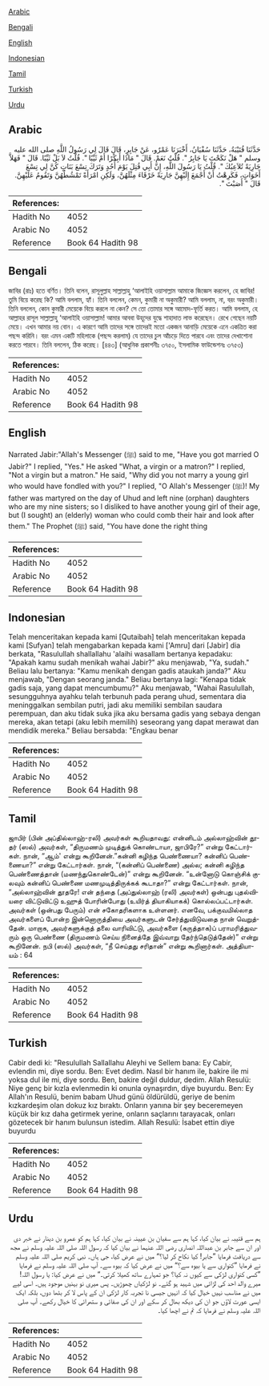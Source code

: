 [Arabic](#arabic)

[Bengali](#bengali)

[English](#english)

[Indonesian](#indonesian)

[Tamil](#tamil)

[Turkish](#turkish)

[Urdu](#urdu)

## Arabic


<div dir="rtl" lang="ar" style={{fontSize:'larger',backgroundColor:'#f8f9fa',padding:20}}>
حَدَّثَنَا قُتَيْبَةُ، حَدَّثَنَا سُفْيَانُ، أَخْبَرَنَا عَمْرٌو، عَنْ جَابِرٍ، قَالَ قَالَ لِي رَسُولُ اللَّهِ صلى الله عليه وسلم ‏"‏ هَلْ نَكَحْتَ يَا جَابِرُ ‏"‏‏.‏ قُلْتُ نَعَمْ‏.‏ قَالَ ‏"‏ مَاذَا أَبِكْرًا أَمْ ثَيِّبًا ‏"‏‏.‏ قُلْتُ لاَ بَلْ ثَيِّبًا‏.‏ قَالَ ‏"‏ فَهَلاَّ جَارِيَةً تُلاَعِبُكَ ‏"‏‏.‏ قُلْتُ يَا رَسُولَ اللَّهِ، إِنَّ أَبِي قُتِلَ يَوْمَ أُحُدٍ وَتَرَكَ تِسْعَ بَنَاتٍ كُنَّ لِي تِسْعَ أَخَوَاتٍ، فَكَرِهْتُ أَنْ أَجْمَعَ إِلَيْهِنَّ جَارِيَةً خَرْقَاءَ مِثْلَهُنَّ، وَلَكِنِ امْرَأَةً تَمْشُطُهُنَّ وَتَقُومُ عَلَيْهِنَّ‏.‏ قَالَ ‏"‏ أَصَبْتَ ‏"‏‏.‏
</div>
<div style={{backgroundColor:'#f8f9fa',padding:20, marginBottom: 10}}><table> <thead> <tr> <th>References:</th> <th></th> </tr> </thead> <tbody><tr><td>Hadith No</td><td>4052</td></tr><tr><td>Arabic No</td><td>4052</td></tr><tr><td>Reference</td><td>Book 64 Hadith 98</td></tr></tbody></table></div>

## Bengali


<div dir="ltr" lang="bn" style={{fontSize:'larger',backgroundColor:'#f8f9fa',padding:20}}>
জাবির (রাঃ) হতে বর্ণিত। তিনি বলেন, রাসূলুল্লাহ সাল্লাল্লাহু ‘আলাইহি ওয়াসাল্লাম আমাকে জিজ্ঞেস করলেন, হে জাবির! তুমি বিয়ে করেছ কি? আমি বললাম, হ্যাঁ। তিনি বললেন, কেমন, কুমারী না অকুমারী? আমি বললাম, না, বরং অকুমারী। তিনি বললেন, কোন কুমারী মেয়েকে বিয়ে করলে না কেন? সে তো তোমার সঙ্গে আমোদ-ফূর্তি করত। আমি বললাম, হে আল্লাহর রাসূল সাল্লাল্লাহু ‘আলাইহি ওয়াসাল্লাম! আমার আববা উহূদের যুদ্ধে শাহাদাত লাভ করেছেন। রেখে গেছেন নয়টি মেয়ে। এখন আমার নয় বোন। এ কারণে আমি তাদের সঙ্গে তাদেরই মতো একজন আনাড়ি মেয়েকে এনে একত্রিত করা পছন্দ করিনি। বরং এমন একটি মহিলাকে (পছন্দ করলাম) যে তাদের চুল আঁচড়ে দিতে পারবে এবং তাদের দেখাশোনা করতে পারবে। তিনি বললেন, ঠিক করেছ। [৪৪৩] (আধুনিক প্রকাশনীঃ ৩৭৫০, ইসলামিক ফাউন্ডেশনঃ ৩৭৫৩)
</div>
<div style={{backgroundColor:'#f8f9fa',padding:20, marginBottom: 10}}><table> <thead> <tr> <th>References:</th> <th></th> </tr> </thead> <tbody><tr><td>Hadith No</td><td>4052</td></tr><tr><td>Arabic No</td><td>4052</td></tr><tr><td>Reference</td><td>Book 64 Hadith 98</td></tr></tbody></table></div>

## English


<div dir="ltr" lang="en" style={{fontSize:'larger',backgroundColor:'#f8f9fa',padding:20}}>
Narrated Jabir:"Allah's Messenger (ﷺ) said to me, "Have you got married O Jabir?" I replied, "Yes." He asked "What, a virgin or a matron?" I replied, "Not a virgin but a matron." He said, "Why did you not marry a young girl who would have fondled with you?" I replied, "O Allah's Messenger (ﷺ)! My father was martyred on the day of Uhud and left nine (orphan) daughters who are my nine sisters; so I disliked to have another young girl of their age, but (I sought) an (elderly) woman who could comb their hair and look after them." The Prophet (ﷺ) said, "You have done the right thing
</div>
<div style={{backgroundColor:'#f8f9fa',padding:20, marginBottom: 10}}><table> <thead> <tr> <th>References:</th> <th></th> </tr> </thead> <tbody><tr><td>Hadith No</td><td>4052</td></tr><tr><td>Arabic No</td><td>4052</td></tr><tr><td>Reference</td><td>Book 64 Hadith 98</td></tr></tbody></table></div>

## Indonesian


<div dir="ltr" lang="id" style={{fontSize:'larger',backgroundColor:'#f8f9fa',padding:20}}>
Telah menceritakan kepada kami [Qutaibah] telah menceritakan kepada kami [Sufyan] telah mengabarkan kepada kami ['Amru] dari [Jabir] dia berkata, "Rasulullah shallallahu 'alaihi wasallam bertanya kepadaku: "Apakah kamu sudah menikah wahai Jabir?" aku menjawab, "Ya, sudah." Beliau lalu bertanya: "Kamu menikah dengan gadis ataukah janda?" Aku menjawab, "Dengan seorang janda." Beliau bertanya lagi: "Kenapa tidak gadis saja, yang dapat mencumbumu?" Aku menjawab, "Wahai Rasulullah, sesungguhnya ayahku telah terbunuh pada perang uhud, sementara dia meninggalkan sembilan putri, jadi aku memiliki sembilan saudara perempuan, dan aku tidak suka jika aku bersama gadis yang sebaya dengan mereka, akan tetapi (aku lebih memilih) seseorang yang dapat merawat dan mendidik mereka." Beliau bersabda: "Engkau benar
</div>
<div style={{backgroundColor:'#f8f9fa',padding:20, marginBottom: 10}}><table> <thead> <tr> <th>References:</th> <th></th> </tr> </thead> <tbody><tr><td>Hadith No</td><td>4052</td></tr><tr><td>Arabic No</td><td>4052</td></tr><tr><td>Reference</td><td>Book 64 Hadith 98</td></tr></tbody></table></div>

## Tamil


<div dir="ltr" lang="ta" style={{fontSize:'larger',backgroundColor:'#f8f9fa',padding:20}}>
ஜாபிர் (பின் அப்தில்லாஹ்-ரலி) அவர்கள் கூறியதாவது: என்னிடம் அல்லாஹ்வின் தூதர் (ஸல்) அவர்கள், “திருமணம் முடித்துக் கொண்டாயா, ஜாபிரே?” என்று கேட்டார்கள். நான், “ஆம்' என்று கூறினேன்.”கன்னி கழிந்த பெண்ணையா? கன்னிப் பெண்ணையா?” என்று கேட்டார்கள். நான், “(கன்னிப் பெண்ணை) அல்ல; கன்னி கழிந்த பெண்ணைத்தான் (மணந்துகொண்டேன்)” என்று கூறினேன். “உன்னோடு கொஞ்சிக் குலவும் கன்னிப் பெண்ணை மணமுடித்திருக்கக் கூடாதா?” என்று கேட்டார்கள். நான், “அல்லாஹ்வின் தூதரே! என் தந்தை (அப்துல்லாஹ் (ரலி) அவர்கள்) ஒன்பது புதல்வியரை விட்டுவிட்டு உஹுத் போரின்போது (உயிர்த் தியாகியாகக்) கொல்லப்பட்டார்கள். அவர்கள் (ஒன்பது பேரும்) என் சகோதரிகளாக உள்ளனர். எனவே, பக்குவமில்லாத அவர்களைப் போன்ற இன்னொருத்தியை அவர்களுடன் சேர்த்துவிடுவதை நான் வெறுத்தேன். மாறாக, அவர்களுக்குத் தலை வாரிவிட்டு, அவர்களை (கருத்தாக)ப் பராமரித்துவரும் ஒரு பெண்ணை (திருமணம் செய்ய நினைத்தே இவ்வாறு தேர்ந்தெடுத்தேன்)” என்று கூறினேன். நபி (ஸல்) அவர்கள், “நீ செய்தது சரிதான்” என்று கூறினார்கள். அத்தியாயம் : 64
</div>
<div style={{backgroundColor:'#f8f9fa',padding:20, marginBottom: 10}}><table> <thead> <tr> <th>References:</th> <th></th> </tr> </thead> <tbody><tr><td>Hadith No</td><td>4052</td></tr><tr><td>Arabic No</td><td>4052</td></tr><tr><td>Reference</td><td>Book 64 Hadith 98</td></tr></tbody></table></div>

## Turkish


<div dir="ltr" lang="tr" style={{fontSize:'larger',backgroundColor:'#f8f9fa',padding:20}}>
Cabir dedi ki: "Resulullah Sallallahu Aleyhi ve Sellem bana: Ey Cabir, evlendin mi, diye sordu. Ben: Evet dedim. Nasıl bir hanım ile, bakire ile mi yoksa dul ile mi, diye sordu. Ben, bakire değil duldur, dedim. Allah Resulü: Niye genç bir kızla evlenmedin ki onunla oynaşırdın, diye buyurdu. Ben: Ey Allah'ın Resulü, benim babam Uhud günü öldürüldü, geriye de benim kızkardeşim olan dokuz kız bıraktı. Onların yanına bir şey beceremeyen küçük bir kız daha getirmek yerine, onların saçlarını tarayacak, onları gözetecek bir hanım bulunsun istedim. Allah Resulü: İsabet ettin diye buyurdu
</div>
<div style={{backgroundColor:'#f8f9fa',padding:20, marginBottom: 10}}><table> <thead> <tr> <th>References:</th> <th></th> </tr> </thead> <tbody><tr><td>Hadith No</td><td>4052</td></tr><tr><td>Arabic No</td><td>4052</td></tr><tr><td>Reference</td><td>Book 64 Hadith 98</td></tr></tbody></table></div>

## Urdu


<div dir="rtl" lang="ur" style={{fontSize:'larger',backgroundColor:'#f8f9fa',padding:20}}>
ہم سے قتیبہ نے بیان کیا، کہا ہم سے سفیان بن عیینہ نے بیان کیا، کہا ہم کو عمرو بن دینار نے خبر دی اور ان سے جابر بن عبداللہ انصاری رضی اللہ عنہما نے بیان کیا کہ رسول اللہ صلی اللہ علیہ وسلم نے مجھ سے دریافت فرمایا ”جابر! کیا نکاح کر لیا؟“ میں نے عرض کیا، جی ہاں۔ نبی کریم صلی اللہ علیہ وسلم نے فرمایا ”کنواری سے یا بیوہ سے؟“ میں نے عرض کیا کہ بیوہ سے۔ آپ صلی اللہ علیہ وسلم نے فرمایا ”کسی کنواری لڑکی سے کیوں نہ کیا؟ جو تمہارے ساتھ کھیلا کرتی۔“ میں نے عرض کیا: یا رسول اللہ! میرے والد احد کی لڑائی میں شہید ہو گئے۔ نو لڑکیاں چھوڑیں۔ پس میری نو بہنیں موجود ہیں۔ اسی لیے میں نے مناسب نہیں خیال کیا کہ انہیں جیسی نا تجربہ کار لڑکی ان کے پاس لا کر بٹھا دوں، بلکہ ایک ایسی عورت لاؤں جو ان کی دیکھ بھال کر سکے اور ان کی صفائی و ستھرائی کا خیال رکھے۔ آپ صلی اللہ علیہ وسلم نے فرمایا کہ تم نے اچھا کیا۔
</div>
<div style={{backgroundColor:'#f8f9fa',padding:20, marginBottom: 10}}><table> <thead> <tr> <th>References:</th> <th></th> </tr> </thead> <tbody><tr><td>Hadith No</td><td>4052</td></tr><tr><td>Arabic No</td><td>4052</td></tr><tr><td>Reference</td><td>Book 64 Hadith 98</td></tr></tbody></table></div>